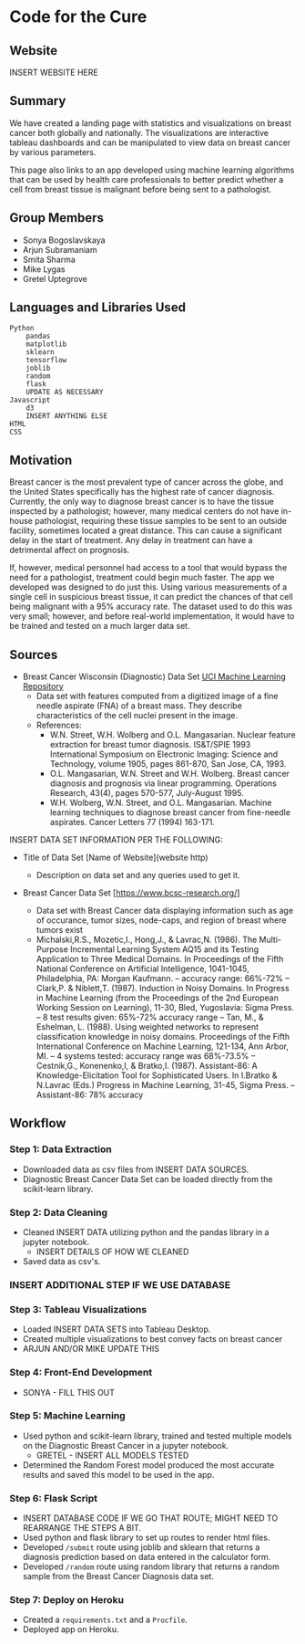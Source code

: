 # Code for the Cure

## Website

INSERT WEBSITE HERE

## Summary

We have created a landing page with statistics and visualizations on breast cancer both globally and nationally. The visualizations are interactive tableau dashboards and can be manipulated to view data on breast cancer by various parameters.

This page also links to an app developed using machine learning algorithms that can be used by health care professionals to better predict whether a cell from breast tissue is malignant before being sent to a pathologist.

## Group Members

* Sonya Bogoslavskaya
* Arjun Subramaniam
* Smita Sharma
* Mike Lygas
* Gretel Uptegrove

## Languages and Libraries Used

```
Python
    pandas
    matplotlib
    sklearn
    tensorflow
    joblib
    random
    flask
    UPDATE AS NECESSARY
Javascript
    d3
    INSERT ANYTHING ELSE
HTML
CSS
```

## Motivation

Breast cancer is the most prevalent type of cancer across the globe, and the United States specifically has the highest rate of cancer diagnosis. Currently, the only way to diagnose breast cancer is to have the tissue inspected by a pathologist; however, many medical centers do not have in-house pathologist, requiring these tissue samples to be sent to an outside facility, sometimes located a great distance. This can cause a significant delay in the start of treatment. Any delay in treatment can have a detrimental affect on prognosis.

If, however, medical personnel had access to a tool that would bypass the need for a pathologist, treatment could begin much faster. The app we developed was designed to do just this. Using various measurements of a single cell in suspicious breast tissue, it can predict the chances of that cell being malignant with a 95% accuracy rate. The dataset used to do this was very small; however, and before real-world implementation, it would have to be trained and tested on a much larger data set.

## Sources

* Breast Cancer Wisconsin (Diagnostic) Data Set [UCI Machine Learning Repository](https://archive.ics.uci.edu/ml/datasets/Breast+Cancer+Wisconsin+(Diagnostic))
  * Data set with features computed from a digitized image of a fine needle aspirate (FNA) of a breast mass. They describe characteristics of the cell nuclei present in the image.
  * References:
    * W.N. Street, W.H. Wolberg and O.L. Mangasarian. Nuclear feature extraction for breast tumor diagnosis. IS&T/SPIE 1993 International Symposium on Electronic Imaging: Science and Technology, volume 1905, pages 861-870, San Jose, CA, 1993.
    * O.L. Mangasarian, W.N. Street and W.H. Wolberg. Breast cancer diagnosis and prognosis via linear programming. Operations Research, 43(4), pages 570-577, July-August 1995.
    * W.H. Wolberg, W.N. Street, and O.L. Mangasarian. Machine learning techniques to diagnose breast cancer from fine-needle aspirates. Cancer Letters 77 (1994) 163-171.

INSERT DATA SET INFORMATION PER THE FOLLOWING:

* Title of Data Set [Name of Website](website http)
  * Description on data set and any queries used to get it.
  
* Breast Cancer Data Set [https://www.bcsc-research.org/]
  * Data set with Breast Cancer data displaying information such as age of occurance, tumor sizes, node-caps, and region of breast where tumors exist
  * Michalski,R.S., Mozetic,I., Hong,J., & Lavrac,N. (1986). The Multi-Purpose Incremental Learning System AQ15 and its Testing Application to Three Medical Domains. In Proceedings of the Fifth National Conference on Artificial Intelligence, 1041-1045, Philadelphia, PA: Morgan Kaufmann. – accuracy range: 66%-72% – Clark,P. & Niblett,T. (1987). Induction in Noisy Domains. In Progress in Machine Learning (from the Proceedings of the 2nd European Working Session on Learning), 11-30, Bled, Yugoslavia: Sigma Press. – 8 test results given: 65%-72% accuracy range – Tan, M., & Eshelman, L. (1988). Using weighted networks to represent classification knowledge in noisy domains. Proceedings of the Fifth International Conference on Machine Learning, 121-134, Ann Arbor, MI. – 4 systems tested: accuracy range was 68%-73.5% – Cestnik,G., Konenenko,I, & Bratko,I. (1987). Assistant-86: A Knowledge-Elicitation Tool for Sophisticated Users. In I.Bratko & N.Lavrac (Eds.) Progress in Machine Learning, 31-45, Sigma Press. – Assistant-86: 78% accuracy


## Workflow

### Step 1: Data Extraction

* Downloaded data as csv files from INSERT DATA SOURCES.
* Diagnostic Breast Cancer Data Set can be loaded directly from the scikit-learn library.

### Step 2: Data Cleaning

* Cleaned INSERT DATA utilizing python and the pandas library in a jupyter notebook.
  * INSERT DETAILS OF HOW WE CLEANED
* Saved data as csv's.

### INSERT ADDITIONAL STEP IF WE USE DATABASE

### Step 3: Tableau Visualizations

* Loaded INSERT DATA SETS into Tableau Desktop.
* Created multiple visualizations to best convey facts on breast cancer
* ARJUN AND/OR MIKE UPDATE THIS

### Step 4: Front-End Development

* SONYA - FILL THIS OUT

### Step 5: Machine Learning

* Used python and scikit-learn library, trained and tested multiple models on the Diagnostic Breast Cancer in a jupyter notebook.
  * GRETEL - INSERT ALL MODELS TESTED
* Determined the Random Forest model produced the most accurate results and saved this model to be used in the app.

### Step 6: Flask Script

* INSERT DATABASE CODE IF WE GO THAT ROUTE; MIGHT NEED TO REARRANGE THE STEPS A BIT.
* Used python and flask library to set up routes to render html files.
* Developed `/submit` route using joblib and sklearn that returns a diagnosis prediction based on data entered in the calculator form.
* Developed `/random` route using random library that returns a random sample from the Breast Cancer Diagnosis data set.

### Step 7: Deploy on Heroku

* Created a `requirements.txt` and a `Procfile`.
* Deployed app on Heroku.
